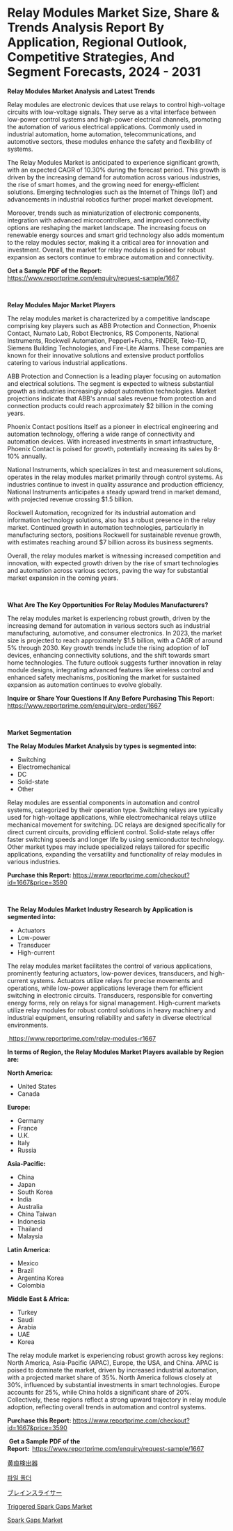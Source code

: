 <p><h1>Relay Modules Market Size, Share & Trends Analysis Report By Application, Regional Outlook, Competitive Strategies, And Segment Forecasts, 2024 - 2031</h1></p><p><strong>Relay Modules Market Analysis and Latest Trends</strong></p>
<p><p>Relay modules are electronic devices that use relays to control high-voltage circuits with low-voltage signals. They serve as a vital interface between low-power control systems and high-power electrical channels, promoting the automation of various electrical applications. Commonly used in industrial automation, home automation, telecommunications, and automotive sectors, these modules enhance the safety and flexibility of systems.</p><p>The Relay Modules Market is anticipated to experience significant growth, with an expected CAGR of 10.30% during the forecast period. This growth is driven by the increasing demand for automation across various industries, the rise of smart homes, and the growing need for energy-efficient solutions. Emerging technologies such as the Internet of Things (IoT) and advancements in industrial robotics further propel market development. </p><p>Moreover, trends such as miniaturization of electronic components, integration with advanced microcontrollers, and improved connectivity options are reshaping the market landscape. The increasing focus on renewable energy sources and smart grid technology also adds momentum to the relay modules sector, making it a critical area for innovation and investment. Overall, the market for relay modules is poised for robust expansion as sectors continue to embrace automation and connectivity.</p></p>
<p><strong>Get a Sample PDF of the Report:&nbsp;</strong> <a href="https://www.reportprime.com/enquiry/request-sample/1667">https://www.reportprime.com/enquiry/request-sample/1667</a></p>
<p>&nbsp;</p>
<p><strong>Relay Modules Major Market Players</strong></p>
<p><p>The relay modules market is characterized by a competitive landscape comprising key players such as ABB Protection and Connection, Phoenix Contact, Numato Lab, Robot Electronics, RS Components, National Instruments, Rockwell Automation, Pepperl+Fuchs, FINDER, Teko-TD, Siemens Building Technologies, and Fire-Lite Alarms. These companies are known for their innovative solutions and extensive product portfolios catering to various industrial applications.</p><p>ABB Protection and Connection is a leading player focusing on automation and electrical solutions. The segment is expected to witness substantial growth as industries increasingly adopt automation technologies. Market projections indicate that ABB's annual sales revenue from protection and connection products could reach approximately $2 billion in the coming years.</p><p>Phoenix Contact positions itself as a pioneer in electrical engineering and automation technology, offering a wide range of connectivity and automation devices. With increased investments in smart infrastructure, Phoenix Contact is poised for growth, potentially increasing its sales by 8-10% annually.</p><p>National Instruments, which specializes in test and measurement solutions, operates in the relay modules market primarily through control systems. As industries continue to invest in quality assurance and production efficiency, National Instruments anticipates a steady upward trend in market demand, with projected revenue crossing $1.5 billion.</p><p>Rockwell Automation, recognized for its industrial automation and information technology solutions, also has a robust presence in the relay market. Continued growth in automation technologies, particularly in manufacturing sectors, positions Rockwell for sustainable revenue growth, with estimates reaching around $7 billion across its business segments.</p><p>Overall, the relay modules market is witnessing increased competition and innovation, with expected growth driven by the rise of smart technologies and automation across various sectors, paving the way for substantial market expansion in the coming years.</p></p>
<p>&nbsp;</p>
<p><strong>What Are The Key Opportunities For Relay Modules Manufacturers?</strong></p>
<p><p>The relay modules market is experiencing robust growth, driven by the increasing demand for automation in various sectors such as industrial manufacturing, automotive, and consumer electronics. In 2023, the market size is projected to reach approximately $1.5 billion, with a CAGR of around 5% through 2030. Key growth trends include the rising adoption of IoT devices, enhancing connectivity solutions, and the shift towards smart home technologies. The future outlook suggests further innovation in relay module designs, integrating advanced features like wireless control and enhanced safety mechanisms, positioning the market for sustained expansion as automation continues to evolve globally.</p></p>
<p><strong>Inquire or Share Your Questions If Any Before Purchasing This Report:</strong> <a href="https://www.reportprime.com/enquiry/pre-order/1667">https://www.reportprime.com/enquiry/pre-order/1667</a></p>
<p>&nbsp;</p>
<p><strong>Market Segmentation</strong></p>
<p><strong>The Relay Modules Market Analysis by types is segmented into:</strong></p>
<p><ul><li>Switching</li><li>Electromechanical</li><li>DC</li><li>Solid-state</li><li>Other</li></ul></p>
<p><p>Relay modules are essential components in automation and control systems, categorized by their operation type. Switching relays are typically used for high-voltage applications, while electromechanical relays utilize mechanical movement for switching. DC relays are designed specifically for direct current circuits, providing efficient control. Solid-state relays offer faster switching speeds and longer life by using semiconductor technology. Other market types may include specialized relays tailored for specific applications, expanding the versatility and functionality of relay modules in various industries.</p></p>
<p><strong>Purchase this Report:&nbsp;</strong><a href="https://www.reportprime.com/checkout?id=1667&price=3590">https://www.reportprime.com/checkout?id=1667&price=3590</a></p>
<p>&nbsp;</p>
<p><strong>The Relay Modules Market Industry Research by Application is segmented into:</strong></p>
<p><ul><li>Actuators</li><li>Low-power</li><li>Transducer</li><li>High-current</li></ul></p>
<p><p>The relay modules market facilitates the control of various applications, prominently featuring actuators, low-power devices, transducers, and high-current systems. Actuators utilize relays for precise movements and operations, while low-power applications leverage them for efficient switching in electronic circuits. Transducers, responsible for converting energy forms, rely on relays for signal management. High-current markets utilize relay modules for robust control solutions in heavy machinery and industrial equipment, ensuring reliability and safety in diverse electrical environments.</p></p>
<p><a href="https://www.reportprime.com/relay-modules-r1667">&nbsp;https://www.reportprime.com/relay-modules-r1667</a></p>
<p><strong>In terms of Region, the Relay Modules Market Players available by Region are:</strong></p>
<p>
    <p> <strong> North America: </strong>
        <ul>
            <li>United States</li>
            <li>Canada</li>
        </ul>
        </p> 
    <p> <strong> Europe: </strong>
        <ul>
            <li>Germany</li>
            <li>France</li>
            <li>U.K.</li>
            <li>Italy</li>
            <li>Russia</li>
        </ul>
        </p> 
    <p> <strong> Asia-Pacific: </strong>
        <ul>
            <li>China</li>
            <li>Japan</li>
            <li>South Korea</li>
            <li>India</li>
            <li>Australia</li>
            <li>China Taiwan</li>
            <li>Indonesia</li>
            <li>Thailand</li>
            <li>Malaysia</li>
        </ul>
        </p> 
    <p> <strong> Latin America: </strong>
        <ul>
            <li>Mexico</li>
            <li>Brazil</li>
            <li>Argentina Korea</li>
            <li>Colombia</li>
        </ul>
        </p> 
    <p> <strong> Middle East & Africa: </strong>
        <ul>
            <li>Turkey</li>
            <li>Saudi</li>
            <li>Arabia</li>
            <li>UAE</li>
            <li>Korea</li>
        </ul>
    </p>
    </p>
<p><p>The relay module market is experiencing robust growth across key regions: North America, Asia-Pacific (APAC), Europe, the USA, and China. APAC is poised to dominate the market, driven by increased industrial automation, with a projected market share of 35%. North America follows closely at 30%, influenced by substantial investments in smart technologies. Europe accounts for 25%, while China holds a significant share of 20%. Collectively, these regions reflect a strong upward trajectory in relay module adoption, reflecting overall trends in automation and control systems.</p></p>
<p><strong>Purchase this Report: </strong><a href="https://www.reportprime.com/checkout?id=1667&price=3590">https://www.reportprime.com/checkout?id=1667&price=3590</a></p>
<p>&nbsp;<strong>Get a Sample PDF of the Report:&nbsp;&nbsp;</strong><a href="https://www.reportprime.com/enquiry/request-sample/1667">https://www.reportprime.com/enquiry/request-sample/1667</a></p>
<p><strong></strong></p>
<p><p><a href="https://medium.com/@qarpaiop35/%E9%BB%84%E7%96%B8%E6%A4%9C%E5%87%BA%E5%99%A8%E5%B8%82%E5%A0%B4-2024%E5%B9%B4%E3%81%8B%E3%82%892031%E5%B9%B4%E3%81%AE%E3%82%B0%E3%83%AD%E3%83%BC%E3%83%90%E3%83%AB%E5%B8%82%E5%A0%B4%E3%81%AE%E6%B4%9E%E5%AF%9F%E3%81%A8%E8%B2%A9%E5%A3%B2%E3%83%88%E3%83%AC%E3%83%B3%E3%83%89-543ac78f95b3">黄疸検出器</a></p><p><a href="https://medium.com/@jennaduke56/%ED%8C%8C%EC%9D%BC-%ED%8F%B4%EB%8D%94-%EC%8B%9C%EC%9E%A5%EC%9D%84-%ED%98%95%EC%84%B1%ED%95%98%EB%8A%94-%ED%98%81%EC%8B%A0%EA%B3%BC-%EC%8B%9C%EC%9E%A5-%ED%8A%B8%EB%A0%8C%EB%93%9C%EB%8A%94-%EB%AC%B4%EC%97%87%EC%9D%B8%EA%B0%80%EC%9A%94-9bb33583cb33">파일 폴더</a></p><p><a href="https://medium.com/@narcisoferry/%E3%82%B0%E3%83%AD%E3%83%BC%E3%83%90%E3%83%AB%E3%83%96%E3%83%AC%E3%82%A4%E3%83%B3%E3%82%B9%E3%83%A9%E3%82%A4%E3%82%B5%E3%83%BC%E5%B8%82%E5%A0%B4%E3%81%AE%E5%B8%82%E5%A0%B4%E5%8B%95%E5%90%91-%E4%BA%88%E6%B8%AC%E3%81%A8%E5%88%86%E6%9E%90-2024%E5%B9%B4-2031%E5%B9%B4-921956da6b84">ブレインスライサー</a></p><p><a href="https://github.com/tamvrosiya/Market-Research-Report-List-5/blob/main/triggered-spark-gaps-market.md">Triggered Spark Gaps Market</a></p><p><a href="https://github.com/pizolina/Market-Research-Report-List-6/blob/main/spark-gaps-market.md">Spark Gaps Market</a></p></p>
